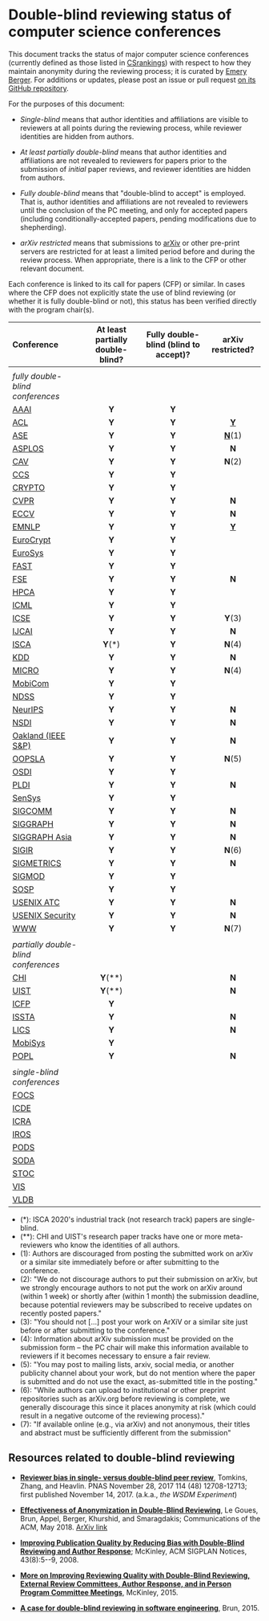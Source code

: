 # Double-blind reviewing status of computer science conferences

This document tracks the status of major computer science conferences
(currently defined as those listed in [CSrankings](http://csrankings.org)) with
respect to how they maintain anonymity during the reviewing process;
it is curated by [Emery Berger](https://emeryberger.com). For additions or updates,
please post an issue or pull request [on its GitHub repository](https://github.com/double-blind-reviewing/double-blind-reviewing.github.io).

For the purposes of this document:

* _Single-blind_ means that author identities and affiliations are
visible to reviewers at all points during the reviewing process, while
reviewer identities are hidden from authors.

* _At least partially double-blind_ means that author identities and
affiliations are not revealed to reviewers for papers prior to the
submission of _initial_ paper reviews, and reviewer identities are
hidden from authors.

* _Fully double-blind_ means that "double-blind to accept" is
employed. That is, author identities and affiliations are not revealed
to reviewers until the conclusion of the PC meeting, and only for
accepted papers (including conditionally-accepted papers, pending
modifications due to shepherding).

* _arXiv restricted_ means that submissions to
  [arXiv](https://arxiv.org/) or other pre-print servers are
  restricted for at least a limited period before and during the
  review process. When appropriate, there is a link to the CFP or other
  relevant document.

Each conference is linked to its call for papers (CFP) or similar.
In cases where the CFP does not explicitly state the use of blind
reviewing (or whether it is fully double-blind or not), this status has
been verified directly with the program chair(s).

| Conference | At least partially double-blind? | Fully double-blind (blind to accept)? | arXiv restricted? |
| :--        | :--:      | :--:    | :--:    |
|            |           |         |         |
| _fully double-blind conferences_ |         |
| [AAAI](https://aaai.org/Conferences/AAAI-20/aaai20call/)       | **Y**     | **Y** |       |
| [ACL](https://acl2020.org/calls/papers/)        | **Y**     | **Y** | [**Y**](https://acl2020.org/calls/papers/#important-anonymity-period) |
| [ASE](https://conf.researchr.org/track/ase-2020/ase-2020-papers)        | **Y**     | **Y** | [**N**](https://conf.researchr.org/track/ase-2020/ase-2020-papers#FAQs-on-Double-Blind)(1) |
| [ASPLOS](https://asplos-conference.org/submissions/)     | **Y**     | **Y** | **N** |
| [CAV](http://i-cav.org/2020/call-for-papers/)        | **Y**     | **Y** | **N**(2) |
| [CCS](https://www.sigsac.org/ccs/CCS2020/call-for-papers.html)        | **Y**     | **Y** |       |
| [CRYPTO](https://crypto.iacr.org/2020/callforpapers.html)     | **Y**     | **Y** |
| [CVPR](http://cvpr2020.thecvf.com/submission/main-conference/author-guidelines#call-for-papers)       | **Y**     | **Y** |  **N** |
| [ECCV](https://eccv2020.eu/author-instructions/)       | **Y**     | **Y** |  **N** |
| [EMNLP](https://2020.emnlp.org/call-for-papers)      | **Y**     | **Y** | [**Y**](https://www.emnlp-ijcnlp2019.org/calls/papers) |
| [EuroCrypt](https://eurocrypt.iacr.org/2020/callforpapers.html)      | **Y**     | **Y** |       |
| [EuroSys](https://www.eurosys2020.org/call-for-papers/)    | **Y**     | **Y** |       |
| [FAST](https://www.usenix.org/conference/fast20/call-for-papers)       | **Y**     | **Y** |       |
| [FSE](https://2020.esec-fse.org/track/fse-2020-papers)        | **Y**     | **Y** |  **N** |
| [HPCA](https://www.hpca-conf.org/2020/calls/)       | **Y**     | **Y** |       |
| [ICML](https://icml.cc/Conferences/2020/CallForPapers)       | **Y**     | **Y** |       |
| [ICSE](https://conf.researchr.org/track/icse-2020/icse-2020-papers#Submitting-to-ICSE-Q-A)       | **Y**     | **Y** | **Y**(3) |
| [IJCAI](https://ijcai20.org/call-for-papers.html)      | **Y**     | **Y** | **N** |
| [ISCA](https://www.iscaconf.org/isca2020/submit/guidelines.html)       | **Y**(*)  | **Y** | **N**(4) |
| [KDD](https://www.kdd.org/kdd2020/calls/view/kdd-2020-call-for-research-papers)        | **Y**     | **Y** | **N** |
| [MICRO](https://www.microarch.org/micro52/submit/guidelines.html)      | **Y**     | **Y** | **N**(4) |
| [MobiCom](https://sigmobile.org/mobicom/2020/)    | **Y**     | **Y** |       |
| [NDSS](https://www.ndss-symposium.org/ndss2020/call-for-papers/)       | **Y**     | **Y** |       |
| [NeurIPS](https://nips.cc/Conferences/2019/CallForPapers)    | **Y**     | **Y** | **N** |
| [NSDI](https://www.usenix.org/conference/nsdi20/call-for-papers)       | **Y**     | **Y** | **N**  |
| [Oakland (IEEE S&P)](https://www.ieee-security.org/TC/SP2020/cfpapers.html)     | **Y** | **Y** | **N** |
| [OOPSLA](https://2020.splashcon.org/track/splash-2020-oopsla#Call-for-Papers)     | **Y**     | **Y** | **N**(5) |
| [OSDI](https://www.usenix.org/conference/osdi20/call-for-papers)       | **Y**     | **Y** |       |
| [PLDI](https://pldi20.sigplan.org/track/pldi-2020-papers#FAQ-on-Double-Blind-Reviewing)       | **Y**     | **Y** | **N** |
| [SenSys](http://sensys.acm.org/2020/cfp/) | **Y** | **Y** |       |
| [SIGCOMM](https://conferences.sigcomm.org/sigcomm/2020/submission.html) | **Y**     | **Y** | **N** |
| [SIGGRAPH](https://s2020.siggraph.org/submissions/technical-papers-submissions/technical-papers-submissions-faq/)   | **Y**     | **Y** | **N** |
| [SIGGRAPH Asia](https://sa2019.siggraph.org/submissions/technical-papers)   | **Y**     | **Y** | **N** |
| [SIGIR](https://sigir.org/sigir2020/call-for-full-papers/)   | **Y**     | **Y** | **N**(6) |
| [SIGMETRICS](https://www.sigmetrics.org/sigmetrics2020/call_for_papers.html) | **Y**     | **Y** | **N** |
| [SIGMOD](https://sigmod2020.org/calls_papers_sigmod_research.shtml)     | **Y**     | **Y** |       |
| [SOSP](https://sosp19.rcs.uwaterloo.ca/cfp.html)       | **Y**     | **Y** |       |
| [USENIX ATC](https://www.usenix.org/conference/atc20/call-for-papers) | **Y**     | **Y** | **N** |
| [USENIX Security](https://www.usenix.org/sites/default/files/sec20_cfp_101519.pdf) | **Y**     | **Y** | **N** |
| [WWW](https://www2020.thewebconf.org/call-for-contributions#instructions)        | **Y**     | **Y** | **N**(7) |
|            |           |       |
| _partially double-blind conferences_ | | |
| [CHI](https://chi2020.acm.org/authors/papers/chi-anonymisation-policy/)        | **Y**(**)  | | **N** |
| [UIST](https://uist.acm.org/uist2019/author-guide/index.html#ano)        | **Y**(**)  | | **N** |
| [ICFP](https://conf.researchr.org/track/icfp-2020/icfp-2020-papers#Call-for-Papers)       | **Y**     |       |       |
| [ISSTA](https://conf.researchr.org/track/issta-2020/issta-2020-papers#Double-Blind-Reviewing)      | **Y**     |       | **N** |
| [LICS](https://lics.siglog.org/lics20/cfp.php)       | **Y**     |       | **N** |
| [MobiSys](https://www.sigmobile.org/mobisys/2020/cfp/)    | **Y**     |       |       |
| [POPL](https://popl20.sigplan.org/track/POPL-2020-Research-Papers#POPL-2020-Call-for-Papers)       | **Y**     |       | **N** |
|            |           |       |
| _single-blind conferences_ | | |
| [FOCS](http://focs2019.cs.jhu.edu/cfp/)       |           |       |       |
| [ICDE](https://www.utdallas.edu/icde/call.html)       |           |       |       |
| [ICRA](https://www.icra2020.org/call-for-papers)       |           |       |       |
| [IROS](http://www.iros2020.org/2submission/CallforPapers.html)       |           |       |       |
| [PODS](https://sigmod2020.org/calls_papers_pods_research.shtml)       |           |       |       |
| [SODA](https://www.siam.org/conferences/cm/submissions-and-deadlines/soda20-submissions-deadlines)       |           |       |       |
| [STOC](http://acm-stoc.org/stoc2020/STOC-2020-cfp.pdf)       |           |       |       |
| [VIS](http://ieeevis.org/year/2020/info/call-participation/paper-submission-guidelines#anonymization) | | |       |
| [VLDB](https://vldb2020.org/submission-guidelines.html)       |           |       |       |

  * (*): ISCA 2020's industrial track (not research track) papers are single-blind.
  * (**): CHI and UIST's research paper tracks have one or more meta-reviewers who know the identities of all authors.
  * (1): Authors are discouraged from posting the submitted work on arXiv or a similar site immediately before or after submitting to the conference.
  * (2): "We do not discourage authors to put their submission on arXiv, but we strongly encourage authors to not put the work on arXiv around (within 1 week) or shortly after (within 1 month) the submission deadline, because potential reviewers may be subscribed to receive updates on recently posted papers."
  * (3): "You should not [...] post your work on ArXiV or a similar site just before or after submitting to the conference."
  * (4): Information about arXiv submission  must be provided on the submission form – the PC chair will make this information available to reviewers if it becomes necessary to ensure a fair review.
  * (5): "You may post to mailing lists, arxiv, social media, or another publicity channel about your work, but do not mention where the paper is submitted and do not use the exact, as-submitted title in the posting."
  * (6): "While authors can upload to institutional or other preprint repositories such as arXiv.org before reviewing is complete, we generally discourage this since it places anonymity at risk (which could result in a negative outcome of the reviewing process)."
  * (7): "If available online (e.g., via arXiv) and not anonymous, their titles and abstract must be sufficiently different from the submission"

## Resources related to double-blind reviewing

* [**Reviewer bias in single- versus double-blind peer review**](https://www.pnas.org/content/114/48/12708), Tomkins, Zhang, and Heavlin. PNAS November 28, 2017 114 (48) 12708-12713; first published November 14, 2017. (a.k.a., _the WSDM Experiment_)

* [**Effectiveness of Anonymization in Double-Blind Reviewing**](https://dl.acm.org/doi/10.1145/3208157), Le Goues, Brun, Appel, Berger, Khurshid, and Smaragdakis; Communications of the ACM, May 2018. [ArXiv link](https://arxiv.org/abs/1709.01609)

* [**Improving Publication Quality by Reducing Bias with Double-Blind Reviewing and Author Response**](http://www.cs.utexas.edu/users/mckinley/papers/blind-2008.pdf); McKinley, ACM SIGPLAN Notices, 43(8):5--9, 2008.

* [**More on Improving Reviewing Quality with Double-Blind Reviewing, External Review Committees, Author Response, and in Person Program Committee Meetings**](http://www.cs.utexas.edu/users/mckinley/notes/blind.html), McKinley, 2015.

* [**A case for double-blind reviewing in software engineering**](https://people.cs.umass.edu/~brun/doubleblind.html), Brun, 2015.
